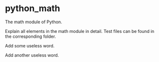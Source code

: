 # python_math
The math module of Python.

Explain all elements in the math module in detail. Test files can be found in the corresponding folder.


Add some useless word.

Add another useless word.